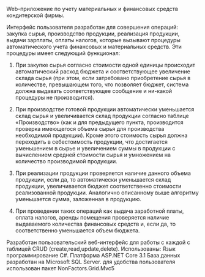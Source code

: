Web-приложение по учету материальных и финансовых средств кондитерской фирмы.

Интерфейс  пользователя разработан для совершения операций: закупка сырья, производство продукции, реализация продукции, 
выдачи зарплаты, оплаты налогов, которые вызывают процедуры автоматического учета финансовых и материальных средств. 
Эти процедуры имеет следующий функционал:
1.	При закупке сырья согласно стоимости одной единицы происходит автоматический расход бюджета и 
соответствующее увеличение склада сырья (при этом, если затребовано приобретение сырья в количестве, превышающем того,
что позволяет бюджет, система должна выдавать соответствующее сообщение и ни-какой процедуры не производится).

2.	При производстве готовой продукции автоматически уменьшается  склад сырья и увеличивается склад продукции согласно
таблице «Производство» (как и для предыдущего пункта, производится проверка имеющегося объема сырья для производства необходимой продукции). 
Кроме этого стоимость сырья должна переходить в себестоимость продукции, что достигается уменьшением в сырье и увеличением
суммы в продукции с вычислением средней стоимости сырья и умножением на количество производимой продукции. 

3.	При реализации продукции проверяется наличие данного объема продукции, если да, то автоматически уменьшается  склад продукции,
увеличивается бюджет соответственно стоимости реализованной продукции.
Аналогично описанному выше алгоритму уменьшается сумма, заложенная в продукцию.

4.	При проведении таких операций как выдача заработной платы, оплата налогов, аренды помещения проверяется 
наличие выдаваемого количества финансовых средств и, если да, то соответственно уменьшается объем бюджета. 


Разработан пользовательский веб-интерфейс для работы с каждой с таблицей CRUD (create,read,update,delete).
Использованы:
Язык программирование C#. Платформа ASP.NET Core 3.1 База данных разработан на Microsoft SQL Server.
для удобства пользователя использован пакет NonFactors.Grid.Mvc5 
